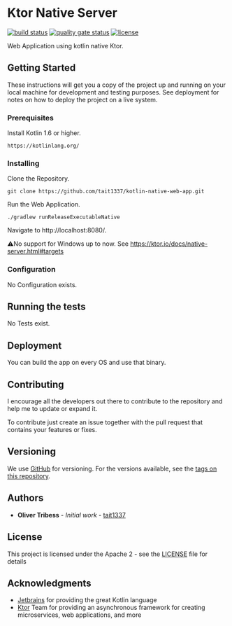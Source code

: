 # Ktor Native Server
[![build status](https://github.com/Tait1337/kotlin-native-web-app/workflows/build/badge.svg)](https://github.com/Tait1337/kotlin-native-web-app/actions)
[![quality gate status](https://sonarcloud.io/api/project_badges/measure?project=Tait1337_kotlin-native-web-app&metric=alert_status)](https://sonarcloud.io/dashboard?id=Tait1337_kotlin-native-web-app)
[![license](https://img.shields.io/github/license/Tait1337/kotlin-native-web-app)](LICENSE)

Web Application using kotlin native Ktor.

## Getting Started

These instructions will get you a copy of the project up and running on your local machine for development and testing purposes. See deployment for notes on how to deploy the project on a live system.

### Prerequisites

Install Kotlin 1.6 or higher.

```
https://kotlinlang.org/
```

### Installing

Clone the Repository.
```
git clone https://github.com/tait1337/kotlin-native-web-app.git
```

Run the Web Application.
```
./gradlew runReleaseExecutableNative
```

Navigate to http://localhost:8080/.

⚠️No support for Windows up to now. See https://ktor.io/docs/native-server.html#targets

### Configuration

No Configuration exists.

## Running the tests

No Tests exist.

## Deployment

You can build the app on every OS and use that binary.

## Contributing

I encourage all the developers out there to contribute to the repository and help me to update or expand it.

To contribute just create an issue together with the pull request that contains your features or fixes.

## Versioning

We use [GitHub](https://github.com/) for versioning. For the versions available, see the [tags on this repository](https://github.com/tait1337/kotlin-native-web-app/tags).

## Authors

* **Oliver Tribess** - *Initial work* - [tait1337](https://github.com/tait1337)

## License

This project is licensed under the Apache 2 - see the [LICENSE](LICENSE) file for details

## Acknowledgments

* [Jetbrains](https://www.jetbrains.com/) for providing the great Kotlin language
* [Ktor](https://ktor.io/) Team for providing an asynchronous framework for creating microservices, web applications, and more
